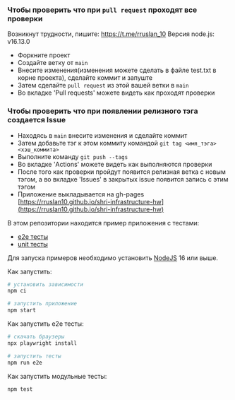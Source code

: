 ### Чтобы проверить что при `pull request` проходят все проверки

Возникнут трудности, пишите: https://t.me/rruslan_10
Версия node.js: v16.13.0

- Форкните проект
- Создайте ветку от `main`
- Внесите изменения(изменения можете сделать в файле test.txt в корне проекта), сделайте коммит и запуште
- Затем сделайте `pull request` из этой вашей ветки в `main`
- Во вкладке 'Pull requests' можете видеть как проходят проверки

### Чтобы проверить что при появлении релизного тэга создается Issue

- Находясь в `main` внесите изменения и сделайте коммит
- Затем добавьте тэг к этом коммиту командой `git tag <имя_тэга> <хэш_коммита>`
- Выполните команду `git push --tags`
- Во вкладке 'Actions' можете видеть как выполняются проверки
- После того как проверки пройдут появится релизная ветка с новым тэгом, а во вкладке 'Issues' в закрытых issue появится запись с этим тэгом
- Приложение выкладывается на gh-pages [https://rruslan10.github.io/shri-infrastructure-hw](https://rruslan10.github.io/shri-infrastructure-hw)

В этом репозитории находится пример приложения с тестами:

- [e2e тесты](e2e/example.spec.ts)
- [unit тесты](src/example.test.tsx)

Для запуска примеров необходимо установить [NodeJS](https://nodejs.org/en/download/) 16 или выше.

Как запустить:

```sh
# установить зависимости
npm ci

# запустить приложение
npm start
```

Как запустить e2e тесты:

```sh
# скачать браузеры
npx playwright install

# запустить тесты
npm run e2e
```

Как запустить модульные тесты:

```sh
npm test
```
